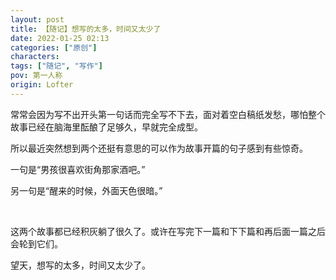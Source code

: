 ```yaml
---
layout: post
title: 【随记】想写的太多，时间又太少了
date: 2022-01-25 02:13
categories: ["原创"]
characters: 
tags: ["随记", "写作"]
pov: 第一人称
origin: Lofter
---
```


常常会因为写不出开头第一句话而完全写不下去，面对着空白稿纸发愁，哪怕整个故事已经在脑海里酝酿了足够久，早就完全成型。

所以最近突然想到两个还挺有意思的可以作为故事开篇的句子感到有些惊奇。

一句是“男孩很喜欢街角那家酒吧。”

另一句是“醒来的时候，外面天色很暗。”

<br>

这两个故事都已经积灰躺了很久了。或许在写完下一篇和下下篇和再后面一篇之后会轮到它们。

望天，想写的太多，时间又太少了。
